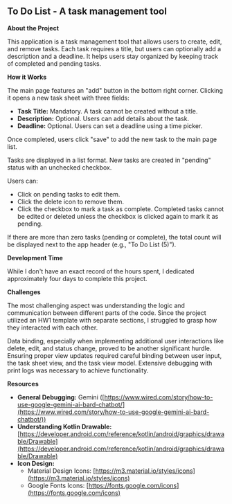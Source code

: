 ## To Do List - A task management tool

**About the Project**

This application is a task management tool that allows users to create, edit, and remove tasks. Each task requires a title, but users can optionally add a description and a deadline. It helps users stay organized by keeping track of completed and pending tasks.

**How it Works**

The main page features an "add" button in the bottom right corner. Clicking it opens a new task sheet with three fields:

* **Task Title:** Mandatory. A task cannot be created without a title.
* **Description:** Optional. Users can add details about the task.
* **Deadline:** Optional. Users can set a deadline using a time picker.

Once completed, users click "save" to add the new task to the main page list.

Tasks are displayed in a list format. New tasks are created in "pending" status with an unchecked checkbox.

Users can:

* Click on pending tasks to edit them.
* Click the delete icon to remove them.
* Click the checkbox to mark a task as complete. Completed tasks cannot be edited or deleted unless the checkbox is clicked again to mark it as pending.

If there are more than zero tasks (pending or complete), the total count will be displayed next to the app header (e.g., "To Do List (5)").

**Development Time**

While I don't have an exact record of the hours spent, I dedicated approximately four days to complete this project.

**Challenges**

The most challenging aspect was understanding the logic and communication between different parts of the code. Since the project utilized an HW1 template with separate sections, I struggled to grasp how they interacted with each other.

Data binding, especially when implementing additional user interactions like delete, edit, and status change, proved to be another significant hurdle. Ensuring proper view updates required careful binding between user input, the task sheet view, and the task view model. Extensive debugging with print logs was necessary to achieve functionality.

**Resources**

* **General Debugging:** Gemini ([https://www.wired.com/story/how-to-use-google-gemini-ai-bard-chatbot/](https://www.wired.com/story/how-to-use-google-gemini-ai-bard-chatbot/))
* **Understanding Kotlin Drawable:** [https://developer.android.com/reference/kotlin/android/graphics/drawable/Drawable](https://developer.android.com/reference/kotlin/android/graphics/drawable/Drawable)
* **Icon Design:**
    * Material Design Icons: [https://m3.material.io/styles/icons](https://m3.material.io/styles/icons)
    * Google Fonts Icons: [https://fonts.google.com/icons](https://fonts.google.com/icons)
